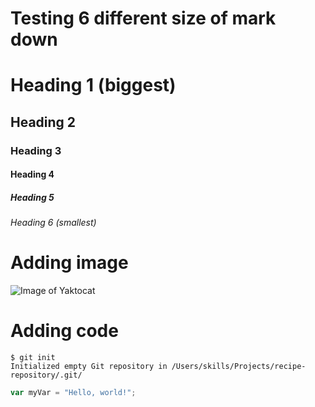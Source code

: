 # Testing 6 different size of mark down

# Heading 1 (biggest)
## Heading 2
### Heading 3
#### Heading 4
##### Heading 5
###### Heading 6 (smallest)

# Adding image
![Image of Yaktocat](https://octodex.github.com/images/yaktocat.png)

# Adding code
```
$ git init
Initialized empty Git repository in /Users/skills/Projects/recipe-repository/.git/
```
``` javascript
var myVar = "Hello, world!";
```
